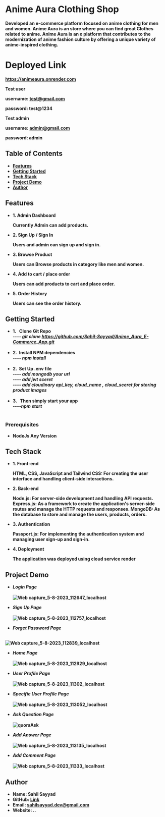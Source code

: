 # Anime Aura Clothing Shop
  
 <b> Developed an e-commerce platform focused on anime clothing for men and women. Anime Aura is an store where you can find great Clothes related to anime. Anime Aura is an o platform that contributes to the modernization of anime fashion culture by offering a unique variety of anime-inspired clothing. <b> 

# Deployed Link 
 <b>https://animeaura.onrender.com</b>
 
 <b>Test user</b>
     <p>username: test@gmail.com</p>
     <p>password: test@1234 </p>
 <b>Test admin</b>
     <p>username: admin@gmail.com</p>
     <p>password: admin </p>
## Table of Contents
-  <b> [Features](#features)</b>
-  <b> [Getting Started](#getting-started)</b>
-  <b> [Tech Stack](#Tech-Stack) </b>
-  <b> [Project Demo](#Project-Demo) </b>
-  <b> [Author](#Author)</b>

## Features
-  <b>1. Admin Dashboard</b>
     <p>Currently Admin can add products.</p>
-  <b>2. Sign Up / Sign In </b>
     <p>Users and admin can sign up and sign in.</p>
-  <b>3. Browse Product</b>
     <p>Users can Browse products in category like men and women.</p>
-  <b>4. Add to cart / place order</b>
     <p>Users can add products to cart and place order.</p>
-  <b>5. Order History</b>
     <p>Users can see the order history.</p>
## Getting Started
-  <b> 1. &nbsp; Clone Git Repo  </b>
    <br>----<i> git clone https://github.com/Sahil-Sayyad/Anime_Aura_E-Commerce_App.git</i><br><br>
-  <b> 2.  &nbsp;Install NPM dependencies </b>
   <br>----<i> npm install</i> <br><br>
-  <b> 2.  &nbsp;Set Up .env file  </b>
   <br>----<i> add mongodb your url</i>
   <br>----<i> add jwt sceret</i> 
   <br>----<i> add cloudinary api_key, cloud_name , cloud_sceret for storing product images</i> <br><br>
-  <b> 3. &nbsp; Then simply start your app </b>
   <br>----<i>npm start </i><br><br>


### Prerequisites
- <b>NodeJs Any Version</b>

## Tech Stack

-  <b> 1. Front-end </b>
    <p>HTML, CSS, JavaScript and Tailwind CSS: For creating the user interface and handling client-side interactions.</p>
- <b> 2. Back-end </b>
   <p>Node.js: For server-side development and handling API requests.
      Express.js: As a framework to create the application's server-side routes and manage the HTTP requests and responses.
      MongoDB: As the database to store and manage the  users, products, orders.</p>
-  <b> 3. Authentication </b>
    <p>Passport.js: For implementing the authentication system and managing user sign-up and sign-in.</p>
-  <b> 4. Deployment </b>
   <p>The application was deployed using cloud service render</p>

## Project Demo
 - <b> <i> Login Page  </i></b> <br><br>
![Web capture_5-8-2023_112647_localhost](https://github.com/Sahil-Sayyad/Q-A_Nexus/assets/96423459/aefbc24a-545a-4c57-b774-0e1e2fd0124f)

-  <b> <i> Sign Up  Page  </i></b> <br><br>
![Web capture_5-8-2023_112757_localhost](https://github.com/Sahil-Sayyad/Q-A_Nexus/assets/96423459/62aabc34-da73-4927-95fd-377adf41c147)

-  <b> <i> Forget Password Page  </i></b> <br><br>

![Web capture_5-8-2023_112839_localhost](https://github.com/Sahil-Sayyad/Q-A_Nexus/assets/96423459/26c0b6eb-1fb5-4fd5-9a65-81aacb800d9f)

-  <b> <i> Home Page  </i></b> <br><br>
![Web capture_5-8-2023_112929_localhost](https://github.com/Sahil-Sayyad/Q-A_Nexus/assets/96423459/03449dc4-1b40-45c8-900e-77c17e64710b)

-  <b> <i>User Profile Page  </i></b> <br><br>
![Web capture_5-8-2023_11302_localhost](https://github.com/Sahil-Sayyad/Q-A_Nexus/assets/96423459/9d0344a8-a6e1-488d-8ad1-c82fc244f5cf)

-  <b> <i> Specific User Profile Page </i></b> <br><br>
![Web capture_5-8-2023_113052_localhost](https://github.com/Sahil-Sayyad/Q-A_Nexus/assets/96423459/c7bab0b9-feb7-4504-87f4-afb0c36ad72e)


-  <b> <i> Ask Question Page  </i></b> <br><br>
![quoraAsk](https://github.com/Sahil-Sayyad/Quora_Clone/assets/96423459/dd7aa4d8-a6bb-48d4-b862-3e3f9a37392e)

-  <b> <i> Add Answer Page   </i></b> <br><br>
![Web capture_5-8-2023_113135_localhost](https://github.com/Sahil-Sayyad/Q-A_Nexus/assets/96423459/6c735544-19e9-4901-94b9-9e43fa293f56)

-  <b> <i> Add Comment Page  </i></b> <br><br>
![Web capture_5-8-2023_11333_localhost](https://github.com/Sahil-Sayyad/Q-A_Nexus/assets/96423459/4018c667-9465-4cda-bc3d-3841d947042d)


## Author


- Name: Sahil Sayyad
- GitHub:  <a href = "https://github.com/Sahil-Sayyad/Anime_Aura_E-Commerce_App"> <b>Link</b> </a>
- Email: sahilsayyad.dev@gmail.com
- Website: ..
